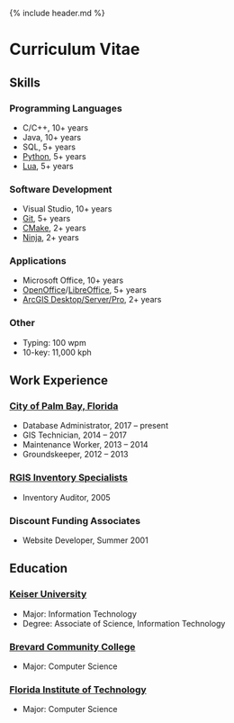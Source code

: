 {% include header.md %}

# Curriculum Vitae

## Skills

### Programming Languages

- C/C++, 10+ years
- Java, 10+ years
- SQL, 5+ years
- [Python](https://www.python.org/), 5+ years
- [Lua](https://www.lua.org), 5+ years

### Software Development

- Visual Studio, 10+ years
- [Git](https://git-scm.com/), 5+ years
- [CMake](https://cmake.org/), 2+ years
- [Ninja](https://ninja-build.org/), 2+ years

### Applications

- Microsoft Office, 10+ years
- [OpenOffice](https://www.openoffice.org/)/[LibreOffice](https://www.libreoffice.org/), 5+ years
- [ArcGIS Desktop/Server/Pro](https://www.esri.com/), 2+ years

### Other

- Typing: 100 wpm
- 10-key: 11,000 kph

## Work Experience

### [City of Palm Bay, Florida](http://www.palmbayflorida.org/)

- Database Administrator, 2017 – present
- GIS Technician, 2014 – 2017
- Maintenance Worker, 2013 – 2014
- Groundskeeper, 2012 – 2013

### [RGIS Inventory Specialists](http://www.rgis.com/)

- Inventory Auditor, 2005

### Discount Funding Associates

- Website Developer, Summer 2001

## Education

### [Keiser University](http://www.keiseruniversity.edu/)

- Major: Information Technology
- Degree: Associate of Science, Information Technology

### [Brevard Community College](http://www.easternflorida.edu/)

- Major: Computer Science

### [Florida Institute of Technology](http://www.fit.edu/)

- Major: Computer Science

